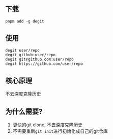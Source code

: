 ## 下载

```shell
pnpm add -g degit
```

## 使用

```shell
degit user/repo
degit github:user/repo
degit git@github.com:user/repo
degit https://github.com/user/repo
```

## 核心原理

不去深度克隆历史

## 为什么需要?

1. 更快的git clone, 不去深度克隆历史
2. 不需要重新`git init`进行初始化成自己的git仓库

